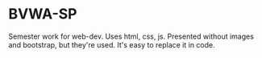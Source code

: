 # BVWA-SP
 Semester work for web-dev. Uses html, css, js. Presented without images and bootstrap, but they're used. It's easy to replace it in code.
